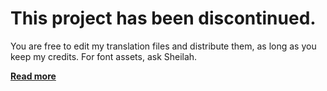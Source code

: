 # This project has been discontinued.
You are free to edit my translation files and distribute them, as long as you keep my credits. For font assets, ask Sheilah.

**[Read more](https://github.com/GerbilPL/BTD5EPL/blob/main/latest-last/readme.md)**
#
